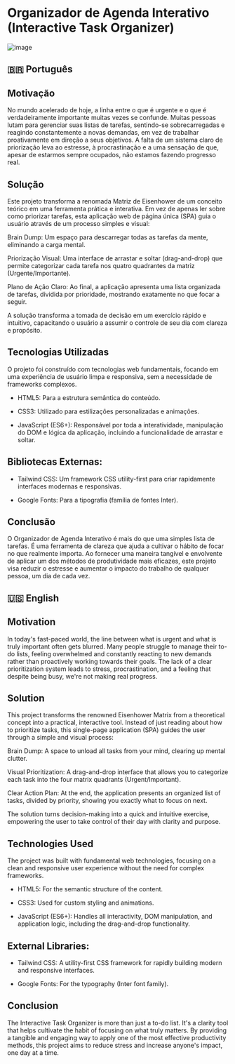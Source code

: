 # Organizador de Agenda Interativo (Interactive Task Organizer)

![image](https://raw.githubusercontent.com/jorgediasdsg/Eisenhower/blob/main/SCR-20250821-jyvq.png?raw=true?raw=true "image")

## 🇧🇷 Português

## Motivação

No mundo acelerado de hoje, a linha entre o que é urgente e o que é verdadeiramente importante muitas vezes se confunde. Muitas pessoas lutam para gerenciar suas listas de tarefas, sentindo-se sobrecarregadas e reagindo constantemente a novas demandas, em vez de trabalhar proativamente em direção a seus objetivos. A falta de um sistema claro de priorização leva ao estresse, à procrastinação e a uma sensação de que, apesar de estarmos sempre ocupados, não estamos fazendo progresso real.

## Solução
Este projeto transforma a renomada Matriz de Eisenhower de um conceito teórico em uma ferramenta prática e interativa. Em vez de apenas ler sobre como priorizar tarefas, esta aplicação web de página única (SPA) guia o usuário através de um processo simples e visual:

Brain Dump: Um espaço para descarregar todas as tarefas da mente, eliminando a carga mental.

Priorização Visual: Uma interface de arrastar e soltar (drag-and-drop) que permite categorizar cada tarefa nos quatro quadrantes da matriz (Urgente/Importante).

Plano de Ação Claro: Ao final, a aplicação apresenta uma lista organizada de tarefas, dividida por prioridade, mostrando exatamente no que focar a seguir.

A solução transforma a tomada de decisão em um exercício rápido e intuitivo, capacitando o usuário a assumir o controle de seu dia com clareza e propósito.

## Tecnologias Utilizadas
O projeto foi construído com tecnologias web fundamentais, focando em uma experiência de usuário limpa e responsiva, sem a necessidade de frameworks complexos.

- HTML5: Para a estrutura semântica do conteúdo.

- CSS3: Utilizado para estilizações personalizadas e animações.

- JavaScript (ES6+): Responsável por toda a interatividade, manipulação do DOM e lógica da aplicação, incluindo a funcionalidade de arrastar e soltar.

## Bibliotecas Externas:

- Tailwind CSS: Um framework CSS utility-first para criar rapidamente interfaces modernas e responsivas.

- Google Fonts: Para a tipografia (família de fontes Inter).

## Conclusão
O Organizador de Agenda Interativo é mais do que uma simples lista de tarefas. É uma ferramenta de clareza que ajuda a cultivar o hábito de focar no que realmente importa. Ao fornecer uma maneira tangível e envolvente de aplicar um dos métodos de produtividade mais eficazes, este projeto visa reduzir o estresse e aumentar o impacto do trabalho de qualquer pessoa, um dia de cada vez.

## 🇺🇸 English

## Motivation

In today's fast-paced world, the line between what is urgent and what is truly important often gets blurred. Many people struggle to manage their to-do lists, feeling overwhelmed and constantly reacting to new demands rather than proactively working towards their goals. The lack of a clear prioritization system leads to stress, procrastination, and a feeling that despite being busy, we're not making real progress.

## Solution
This project transforms the renowned Eisenhower Matrix from a theoretical concept into a practical, interactive tool. Instead of just reading about how to prioritize tasks, this single-page application (SPA) guides the user through a simple and visual process:

Brain Dump: A space to unload all tasks from your mind, clearing up mental clutter.

Visual Prioritization: A drag-and-drop interface that allows you to categorize each task into the four matrix quadrants (Urgent/Important).

Clear Action Plan: At the end, the application presents an organized list of tasks, divided by priority, showing you exactly what to focus on next.

The solution turns decision-making into a quick and intuitive exercise, empowering the user to take control of their day with clarity and purpose.

## Technologies Used
The project was built with fundamental web technologies, focusing on a clean and responsive user experience without the need for complex frameworks.

- HTML5: For the semantic structure of the content.

- CSS3: Used for custom styling and animations.

- JavaScript (ES6+): Handles all interactivity, DOM manipulation, and application logic, including the drag-and-drop functionality.

## External Libraries:

- Tailwind CSS: A utility-first CSS framework for rapidly building modern and responsive interfaces.

- Google Fonts: For the typography (Inter font family).

## Conclusion
The Interactive Task Organizer is more than just a to-do list. It's a clarity tool that helps cultivate the habit of focusing on what truly matters. By providing a tangible and engaging way to apply one of the most effective productivity methods, this project aims to reduce stress and increase anyone's impact, one day at a time.
